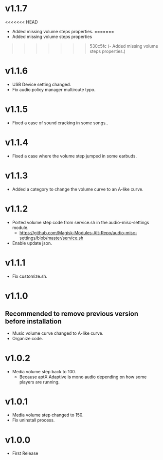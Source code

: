 # v1.1.7

<<<<<<< HEAD
- Added missing volume steps properties.
=======
- Added missing volume steps properties
>>>>>>> 530c5fc (- Added missing volume steps properties.)

# v1.1.6

- USB Device setting changed.
- Fix audio policy manager multiroute typo.

# v1.1.5

- Fixed a case of sound cracking in some songs..

# v1.1.4

- Fixed a case where the volume step jumped in some earbuds.

# v1.1.3

- Added a category to change the volume curve to an A-like curve.

# v1.1.2

- Ported volume step code from service.sh in the audio-misc-settings module.
  - https://github.com/Magisk-Modules-Alt-Repo/audio-misc-settings/blob/master/service.sh
- Enable update json.

# v1.1.1

- Fix customize.sh.

# v1.1.0
## Recommended to remove previous version before installation

- Music volume curve changed to A-like curve.
- Organize code.

# v1.0.2

- Media volume step back to 100.
  - Because aptX Adaptive is mono audio depending on how some players are running.

# v1.0.1

- Media volume step changed to 150.
- Fix uninstall process.

# v1.0.0

- First Release